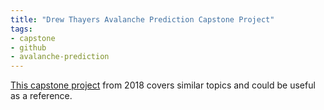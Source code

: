 ```yaml
---
title: "Drew Thayers Avalanche Prediction Capstone Project"
tags:
- capstone
- github
- avalanche-prediction
---
```


[This capstone project](https://github.com/drewthayer/avalanche-prediction) from 2018 covers similar topics and could be useful as a reference.
